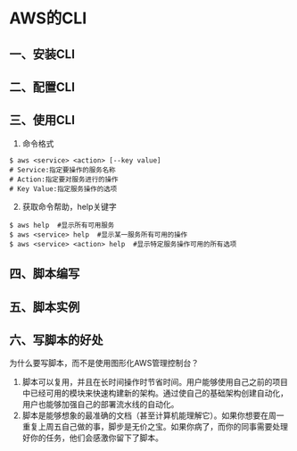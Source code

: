 # AWS的CLI

## 一、安装CLI

## 二、配置CLI

## 三、使用CLI
1. 命令格式
```
$ aws <service> <action> [--key value]
# Service:指定要操作的服务名称
# Action:指定要对服务进行的操作
# Key Value:指定服务操作的选项
```
2. 获取命令帮助，help关键字
```
$ aws help  #显示所有可用服务
$ aws <service> help  #显示某一服务所有可用的操作
$ aws <service> <action> help  #显示特定服务操作可用的所有选项
```

## 四、脚本编写

## 五、脚本实例

## 六、写脚本的好处
为什么要写脚本，而不是使用图形化AWS管理控制台？
1. 脚本可以复用，并且在长时间操作时节省时间。用户能够使用自己之前的项目中已经可用的模块来快速构建新的架构。通过使自己的基础架构创建自动化，用户也能够加强自己的部署流水线的自动化。
2. 脚本是能够想象的最准确的文档（甚至计算机能理解它）。如果你想要在周一重复上周五自己做的事，脚步是无价之宝。如果你病了，而你的同事需要处理好你的任务，他们会感激你留下了脚本。

